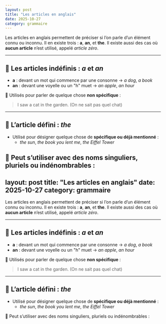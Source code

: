 ```yaml
---
layout: post
title: "Les articles en anglais"
date: 2025-10-27
category: grammaire
---
```


Les articles en anglais permettent de préciser si l’on parle d’un élément connu ou inconnu. Il en existe trois : **a**, **an**, et **the**. Il existe aussi des cas où **aucun article** n’est utilisé, appelé *article zéro*.

---

## 📘 Les articles indéfinis : *a* et *an*

- **a** : devant un mot qui commence par une consonne → *a dog*, *a book*
- **an** : devant une voyelle ou un "h" muet → *an apple*, *an hour*

🔹 Utilisés pour parler de quelque chose **non spécifique** :
> I saw a cat in the garden. (On ne sait pas quel chat)

---

## 📗 L’article défini : *the*

- Utilisé pour désigner quelque chose de **spécifique ou déjà mentionné** :
  - *the sun*, *the book you lent me*, *the Eiffel Tower*

🔹 Peut s’utiliser avec des noms singuliers, pluriels ou indénombrables :
---
layout: post
title: "Les articles en anglais"
date: 2025-10-27
category: grammaire
---

Les articles en anglais permettent de préciser si l’on parle d’un élément connu ou inconnu. Il en existe trois : **a**, **an**, et **the**. Il existe aussi des cas où **aucun article** n’est utilisé, appelé *article zéro*.

---

## 📘 Les articles indéfinis : *a* et *an*

- **a** : devant un mot qui commence par une consonne → *a dog*, *a book*
- **an** : devant une voyelle ou un "h" muet → *an apple*, *an hour*

🔹 Utilisés pour parler de quelque chose **non spécifique** :
> I saw a cat in the garden. (On ne sait pas quel chat)

---

## 📗 L’article défini : *the*

- Utilisé pour désigner quelque chose de **spécifique ou déjà mentionné** :
  - *the sun*, *the book you lent me*, *the Eiffel Tower*

🔹 Peut s’utiliser avec des noms singuliers, pluriels ou indénombrables :
